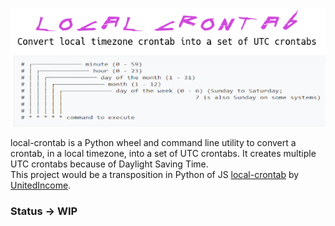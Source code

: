 <p align="center">
  <img src="https://raw.githubusercontent.com/Sonic0/local-crontab/main/logo.png" title="Cron-converter">
</p>

local-crontab is a Python wheel and command line utility to convert a crontab, in a local timezone, into a set of UTC crontabs. 
It creates multiple UTC crontabs because of Daylight Saving Time.<br>
This project would be a transposition in Python of JS [local-crontab](https://github.com/UnitedIncome/local-crontab) by [UnitedIncome](https://github.com/UnitedIncome). 

### Status -> WIP
